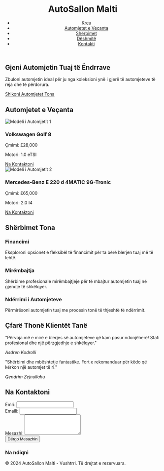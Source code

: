 <!DOCTYPE html>
<html lang="sq">
<head>
    <meta charset="UTF-8">
    <meta name="viewport" content="width=device-width, initial-scale=1.0">
    <title>AutoSallon Malti</title>
    <link rel="stylesheet" href="https://cdnjs.cloudflare.com/ajax/libs/font-awesome/6.5.2/css/all.min.css" />
    <script src="script.js" defer></script>
    <link rel="stylesheet" href="styles.css">
</head>
<body>

<header>
    <div class="container">
        <h1>AutoSallon Malti</h1>
        <nav>
            <ul>
                <li><a href="#home">Kreu</a></li>
                <li><a href="#featured">Automjetet e Veçanta</a></li>
                <li><a href="#services">Shërbimet</a></li>
                <li><a href="#testimonials">Dëshmitë</a></li>
                <li><a href="#contact">Kontakti</a></li>
            </ul>
        </nav>
    </div>
</header>

<section id="home" class="hero">
    <div class="hero-content">
        <h2>Gjeni Automjetin Tuaj të Ëndrrave</h2>
        <p>Zbuloni automjetin ideal për ju nga koleksioni ynë i gjerë të automjeteve të reja dhe të përdorura.</p>
        <a href="#featured" class="btn btn-primary">Shikoni Automjetet Tona</a>
    </div>
</section>

<section id="featured" class="featured-cars">
    <div class="container">
        <h2>Automjetet e Veçanta</h2>
        <div class="car-list">
            <div class="car">
                <img src="../Projekti Burhani/GLE 350D .JPG" alt="Modeli i Automjetit 1">
                <div class="car-details">
                    <h3>Volkswagen Golf 8</h3>
                    <p>Çmimi: £28,000</p>
                    <p>Motori: 1.0 eTSI</p>
                    <a href="#contact" class="btn btn-secondary">Na Kontaktoni</a>
                </div>
            </div>
            <div class="car">
                <img src="car2.jpg" alt="Modeli i Automjetit 2">
                <div class="car-details">
                    <h3>Mercedes-Benz E 220 d 4MATIC 9G-Tronic</h3>
                    <p>Çmimi: £65,000</p>
                    <p>Motori: 2.0 I4</p>
                    <a href="#contact" class="btn btn-secondary">Na Kontaktoni</a>
                </div>
            </div>
        </div>
    </div>
</section>

<section id="services" class="services">
    <div class="container">
        <h2>Shërbimet Tona</h2>
        <div class="service-list">
            <div class="service">
                <i class="fa fa-dollar-sign"></i>
                <h3>Financimi</h3>
                <p>Eksploroni opsionet e fleksibël të financimit për ta bërë blerjen tuaj më të lehtë.</p>
            </div>
            <div class="service">
                <i class="fa fa-wrench"></i>
                <h3>Mirëmbajtja</h3>
                <p>Shërbime profesionale mirëmbajtjeje për të mbajtur automjetin tuaj në gjendje të shkëlqyer.</p>
            </div>
            <div class="service">
                <i class="fa fa-exchange-alt"></i>
                <h3>Ndërrimi i Automjeteve</h3>
                <p>Përmirësoni automjetin tuaj me procesin tonë të thjeshtë të ndërrimit.</p>
            </div>
        </div>
    </div>
</section>

<section id="testimonials" class="testimonials">
    <div class="container">
        <h2>Çfarë Thonë Klientët Tanë</h2>
        <div class="testimonial-list">
            <div class="testimonial">
                <p>"Përvoja më e mirë e blerjes së automjeteve që kam pasur ndonjëherë! Stafi profesional dhe një përzgjedhje e shkëlqyer."</p>
                <cite>Asdren Kodrolli</cite>
            </div>
            <div class="testimonial">
                <p>"Shërbimi dhe mbështetje fantastike. Fort e rekomanduar për këdo që kërkon një automjet të ri."</p>
                <cite>Qendrim Zejnullahu</cite>
            </div>
        </div>
    </div>
</section>

<section id="contact" class="contact">
    <div class="container">
        <h2>Na Kontaktoni</h2>
        <form action="submit_form.php" method="post">
            <div class="form-group">
                <label for="name">Emri:</label>
                <input type="text" id="name" name="name" required>
            </div>
            <div class="form-group">
                <label for="email">Emaili:</label>
                <input type="email" id="email" name="email" required>
            </div>
            <div class="form-group">
                <label for="message">Mesazhi:</label>
                <textarea id="message" name="message" rows="4" required></textarea>
            </div>
            <button type="submit" class="btn btn-primary">Dërgo Mesazhin</button>
        </form>
    </div>
</section>

<footer>
    <div class="footer-column">
        <h3>Na ndiqni</h3>
        <div class="social-media-icons">
            <a href="https://www.facebook.com"><i class="fab fa-facebook"></i></a>
            <a href="https://www.twitter.com"><i class="fab fa-twitter"></i></a>
            <a href="https://www.instagram.com/"><i class="fab fa-instagram"></i></a>
        </div>
    <div class="container">
        <p>&copy; 2024 AutoSallon Malti - Vushtrri. Të drejtat e rezervuara.</p>
    </div>
</footer>

<script src="https://cdnjs.cloudflare.com/ajax/libs/font-awesome/6.0.0-beta3/js/all.min.js" integrity="sha512-P/5Q1fgRJy/nkWq6k2kCAV6U/d9d9C3cXgqCgXjzSkwUkOXtEoFQwD/Zv+4F6z5QL6Q5aFS7J2Pj8X9Wz4cdZQ==" crossorigin="anonymous" referrerpolicy="no-referrer" defer></script>
</body>
</html>
